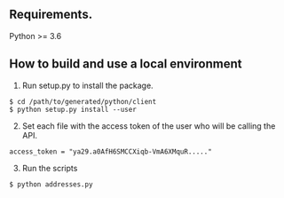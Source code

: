 

## Requirements.

Python >= 3.6

## How to build and use a local environment

1. Run setup.py to install the package.
```
$ cd /path/to/generated/python/client
$ python setup.py install --user
```

2. Set each file with the access token of the user who will be calling the API.
```
access_token = "ya29.a0AfH6SMCCXiqb-VmA6XMquR....."
```

3. Run the scripts
```
$ python addresses.py 
```